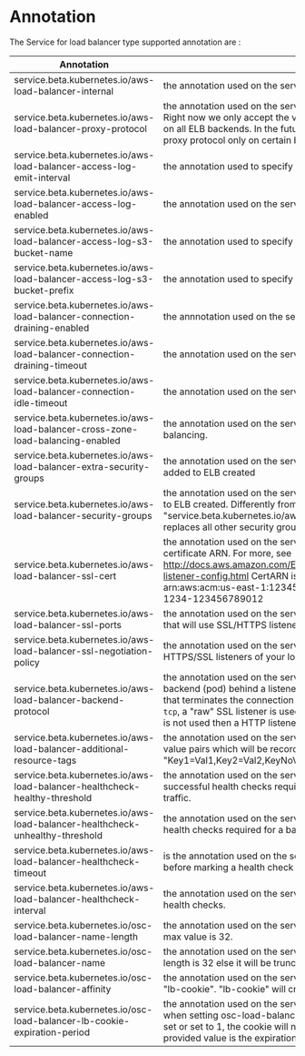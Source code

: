# Annotation

The Service for load balancer type supported annotation are :

| Annotation | Description |
| --- | --- |
| service.beta.kubernetes.io/aws-load-balancer-internal | the annotation used on the service to indicate that we want an internal ELB. |
| service.beta.kubernetes.io/aws-load-balancer-proxy-protocol | the annotation used on the service to enable the proxy protocol on an ELB. Right now we only accept the value "*" which means enable the proxy protocol on all ELB backends. In the future we could adjust this to allow setting the proxy protocol only on certain backends. |
| service.beta.kubernetes.io/aws-load-balancer-access-log-emit-interval | the annotation used to specify access log emit interval. |
| service.beta.kubernetes.io/aws-load-balancer-access-log-enabled | the annotation used on the service to enable or disable access logs. |
| service.beta.kubernetes.io/aws-load-balancer-access-log-s3-bucket-name | the annotation used to specify access log s3 bucket name. |
| service.beta.kubernetes.io/aws-load-balancer-access-log-s3-bucket-prefix | the annotation used to specify access log s3 bucket prefix. |
| service.beta.kubernetes.io/aws-load-balancer-connection-draining-enabled | the annnotation used on the service to enable or disable connection draining. |
| service.beta.kubernetes.io/aws-load-balancer-connection-draining-timeout | the annotation used on the service to specify a connection draining timeout. |
| service.beta.kubernetes.io/aws-load-balancer-connection-idle-timeout | the annotation used on the service to specify the idle connection timeout. |
| service.beta.kubernetes.io/aws-load-balancer-cross-zone-load-balancing-enabled | the annotation used on the service to enable or disable cross-zone load balancing. |
| service.beta.kubernetes.io/aws-load-balancer-extra-security-groups | the annotation used on the service to specify additional security groups to be added to ELB created |
| service.beta.kubernetes.io/aws-load-balancer-security-groups | the annotation used on the service to specify the security groups to be added to ELB created. Differently from the annotation  "service.beta.kubernetes.io/aws-load-balancer-extra-security-groups", this replaces all other security groups previously assigned to the ELB. |
| service.beta.kubernetes.io/aws-load-balancer-ssl-cert | the annotation used on the service to request a secure listener. Value is a valid certificate ARN. For more, see http://docs.aws.amazon.com/ElasticLoadBalancing/latest/DeveloperGuide/elb-listener-config.html CertARN is an IAM or CM certificate ARN, e.g. arn:aws:acm:us-east-1:123456789012:certificate/12345678-1234-1234-1234-123456789012 |
| service.beta.kubernetes.io/aws-load-balancer-ssl-ports | the annotation used on the service to specify a comma-separated list of ports that will use SSL/HTTPS listeners. Defaults to '*' (all). |
| service.beta.kubernetes.io/aws-load-balancer-ssl-negotiation-policy  | the annotation used on the service to specify a SSL negotiation settings for the HTTPS/SSL listeners of your load balancer. Defaults to AWS's default |
| service.beta.kubernetes.io/aws-load-balancer-backend-protocol | the annotation used on the service to specify the protocol spoken by the backend (pod) behind a listener. If `http` (default) or `https`, an HTTPS listener that terminates the connection and parses headers is created. If set to `ssl` or `tcp`, a "raw" SSL listener is used. If set to `http` and `aws-load-balancer-ssl-cert` is not used then a HTTP listener is used. |
| service.beta.kubernetes.io/aws-load-balancer-additional-resource-tags | the annotation used on the service to specify a comma-separated list of key-value pairs which will be recorded as additional tags in the ELB. For example: "Key1=Val1,Key2=Val2,KeyNoVal1=,KeyNoVal2" |
| service.beta.kubernetes.io/aws-load-balancer-healthcheck-healthy-threshold | the annotation used on the service to specify the number of successive successful health checks required for a backend to be considered healthy for traffic. |
| service.beta.kubernetes.io/aws-load-balancer-healthcheck-unhealthy-threshold | the annotation used on the service to specify the number of unsuccessful health checks required for a backend to be considered unhealthy for traffic |
| service.beta.kubernetes.io/aws-load-balancer-healthcheck-timeout | is the annotation used on the service to specify, in seconds, how long to wait before marking a health check as failed. |
| service.beta.kubernetes.io/aws-load-balancer-healthcheck-interval | the annotation used on the service to specify, in seconds, the interval between health checks. |
| service.beta.kubernetes.io/osc-load-balancer-name-length | the annotation used on the service to specify, the load balancer name length max value is 32. |
| service.beta.kubernetes.io/osc-load-balancer-name | the annotation used on the service to specify, the load balancer name max length is 32 else it will be truncated. |
| service.beta.kubernetes.io/osc-load-balancer-affinity | the annotation used on the service to specify affinity policy. Only valid option is "lb-cookie". "lb-cookie" will create a LB Cockie Stickiness Policy. |
| service.beta.kubernetes.io/osc-load-balancer-lb-cookie-expiration-period | the annotation used on the service to specify expiration period of the cookie when setting osc-load-balancer-affinity annotation to "lb-cookie". When not set or set to 1, the cookie will not expire. When set to a value above 1, the provided value is the expiration period in seconds. |